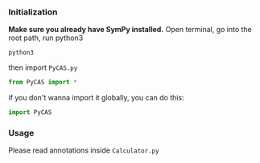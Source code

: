 ### Initialization
**Make sure you already have SymPy installed.**
Open terminal, go into the root path, run python3
```
python3
```
then import `PyCAS.py`
```python
from PyCAS import * 
```
if you don't wanna import it globally, you can do this:
```python
import PyCAS
```

### Usage
Please read annotations inside `Calculator.py` 
